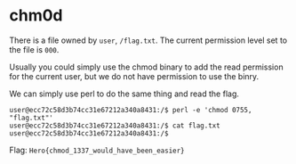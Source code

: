 # chm0d

There is a file owned by `user`, `/flag.txt`. The current permission level set to the file is `000`.

Usually you could simply use the chmod binary to add the read permission for the current user, but we do not have permission to use the binry.

We can simply use perl to do the same thing and read the flag.

```
user@ecc72c58d3b74cc31e67212a340a8431:/$ perl -e 'chmod 0755, "flag.txt"'
user@ecc72c58d3b74cc31e67212a340a8431:/$ cat flag.txt
user@ecc72c58d3b74cc31e67212a340a8431:/$
```

Flag: `Hero{chmod_1337_would_have_been_easier}`
